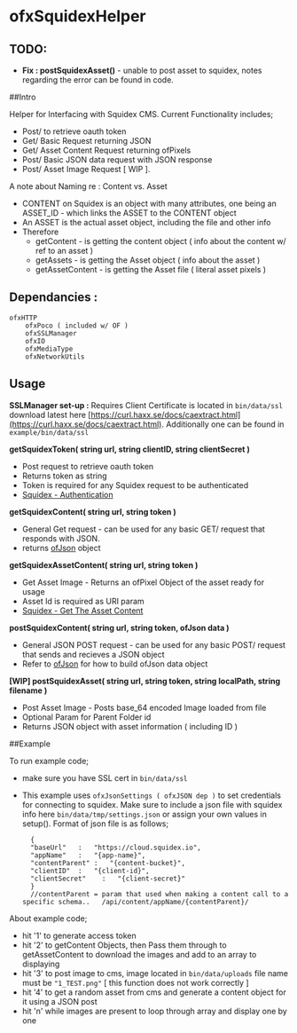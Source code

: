 # ofxSquidexHelper

## TODO: 

* **Fix : postSquidexAsset()** - unable to post asset to squidex, notes regarding the error can be found in code. 

##Intro

Helper for Interfacing with Squidex CMS. Current Functionality includes; 

* Post/ to retrieve oauth token 
* Get/ Basic Request returning JSON 
* Get/ Asset Content Request returning ofPixels
* Post/ Basic JSON data request with JSON response
* Post/ Asset Image Request [ WIP ]. 

A note about Naming re : Content vs. Asset

* CONTENT on Squidex is an object with many attributes, one being an ASSET_ID - which links the ASSET to the CONTENT object
* An ASSET is the actual asset object, including the file and other info
* Therefore 
	* getContent - is getting the content object ( info about the content w/ ref to an asset )
	* getAssets - is getting the Asset object ( info about the asset )
	* getAssetContent - is getting the Asset file ( literal asset pixels )


## Dependancies :

	ofxHTTP
		ofxPoco ( included w/ OF )
		ofxSSLManager
		ofxIO
		ofxMediaType
		ofxNetworkUtils


## Usage

**SSLManager set-up :** Requires Client Certificate is located in `bin/data/ssl` download latest here [https://curl.haxx.se/docs/caextract.html](https://curl.haxx.se/docs/caextract.html). Additionally one can be found in `example/bin/data/ssl`

**getSquidexToken( string url, string clientID, string clientSecret )**

* Post request to retrieve oauth token
* Returns token as string
* Token is required for any Squidex request to be authenticated
* [Squidex - Authentication](https://cloud.squidex.io/api/docs#section/Authentication)

**getSquidexContent( string url, string token )**

* General Get request - can be used for any basic GET/ request that responds with JSON.
* returns [ofJson](https://github.com/nlohmann/json) object 


**getSquidexAssetContent( string url, string token )**

* Get Asset Image - Returns an ofPixel Object of the asset ready for usage
* Asset Id is required as URI param 
* [Squidex - Get The Asset Content](https://cloud.squidex.io/api/docs#operation/AssetContent_GetAssetContent)

**postSquidexContent( string url, string token, ofJson data )**

* General JSON POST request - can be used for any basic POST/ request that sends and recieves a JSON object
* Refer to [ofJson](https://github.com/nlohmann/json) for how to build ofJson data object

**[WIP] postSquidexAsset( string url, string token, string localPath, string filename )**

* Post Asset Image - Posts base_64 encoded Image loaded from file
* Optional Param for Parent Folder id
* Returns JSON object with asset information ( including ID ) 

##Example

To run example code;

* make sure you have SSL cert in `bin/data/ssl`
* This example uses `ofxJsonSettings ( ofxJSON dep )` to set credentials for connecting to squidex. Make sure to include a json file with squidex info here `bin/data/tmp/settings.json` or assign your own values in setup(). Format of json file is as follows;

	
		{
	    "baseUrl"   :   "https://cloud.squidex.io",
	    "appName"   :   "{app-name}",
	    "contentParent" :   "{content-bucket}",
	    "clientID"  :   "{client-id}",
	    "clientSecret"    :   "{client-secret}"
		}
		//contentParent = param that used when making a content call to a specific schema..   /api/content/appName/{contentParent}/ 


About example code;

* hit '1' to generate access token
* hit '2' to getContent Objects, then Pass them through to getAssetContent to download the images and add to an array to displaying
* hit '3' to post image to cms, image located in `bin/data/uploads` file name must be `"1_TEST.png"` [ this function does not work correctly ]
* hit '4' to get a random asset from cms and generate a content object for it using a JSON post
* hit 'n' while images are present to loop through array and display one by one
